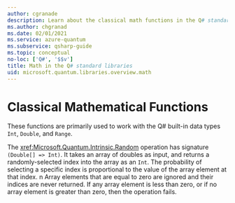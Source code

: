```yaml
---
author: cgranade
description: Learn about the classical math functions in the Q# standard libraries that are used with the built-in data types.
ms.author: chgranad
ms.date: 02/01/2021
ms.service: azure-quantum
ms.subservice: qsharp-guide
ms.topic: conceptual
no-loc: ['Q#', '$$v']
title: Math in the Q# standard libraries
uid: microsoft.quantum.libraries.overview.math
---
```


# Classical Mathematical Functions #

These functions are primarily used to work with the Q# built-in data types `Int`, `Double`, and `Range`.

The <xref:Microsoft.Quantum.Intrinsic.Random> operation has signature `(Double[] => Int)`.
It takes an array of doubles as input, and returns a randomly-selected index into the array as an `Int`.
The probability of selecting a specific index is proportional to the value of the array element at that index. n
Array elements that are equal to zero are ignored and their indices are never returned.
If any array element is less than zero, or if no array element is greater than zero, then the operation fails.